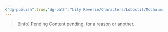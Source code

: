 ```yaml
---
{"dg-publish":true,"dg-path":"Lily Reverie/Characters/Lobostil/Mocha.md","permalink":"/lily-reverie/characters/lobostil/mocha/","created":"2024-01-20T04:36:41.255-03:00","updated":"2024-01-20T04:37:47.871-03:00"}
---
```



>[!info] Pending
>Content pending, for a reason or another.

